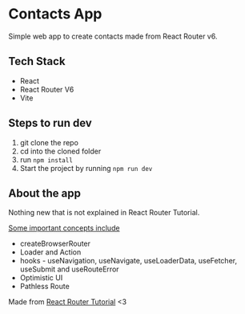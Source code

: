 # Contacts App

Simple web app to create contacts made from React Router v6.

## Tech Stack

- React
- React Router V6
- Vite

## Steps to run dev

1. git clone the repo
2. cd into the cloned folder
3. run `npm install`
4. Start the project by running `npm run dev`

## About the app

Nothing new that is not explained in React Router Tutorial.

<u>Some important concepts include</u>

- createBrowserRouter
- Loader and Action
- hooks - useNavigation, useNavigate, useLoaderData, useFetcher, useSubmit and useRouteError
- Optimistic UI
- Pathless Route

Made from [React Router Tutorial](https://reactrouter.com/en/main/start/tutorial) <3